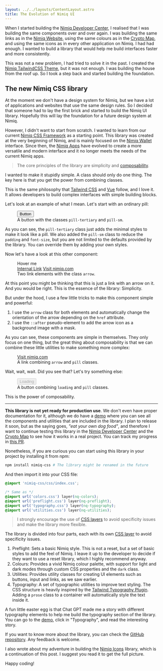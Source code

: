 ```yaml
---
layout: ../../layouts/ContentLayout.astro
title: The Evolution of Nimiq UI
---
```


<link rel="stylesheet" href="https://cdn.jsdelivr.net/npm/nimiq-css@latest/dist/css/colors.css">
<link rel="stylesheet" href="https://cdn.jsdelivr.net/npm/nimiq-css@latest/dist/css/utilities.css">

When I started building the [Nimiq Developer Center](https://nimiq.com/developers), I realised that I was building the same components over and over again. I was building the same links as in the [Nimiq Website](https://nimiq.com), using the same colours as in the [Crypto Map](https://map.nimiq.com), and using the same icons as in every other application on Nimiq. I had had enough. I wanted to build a library that would help me build interfaces faster and more consistently.

This was not a new problem, I had tried to solve it in the past. I created the [Nimiq TailwindCSS Theme](https://onmax.github.io/tailwindcss-nimiq/), but it was not enough. I was building the house from the roof up. So I took a step back and started building the foundation.

## The new Nimiq CSS library

At the moment we don't have a design system for Nimiq, but we have a lot of applications and websites that use the same design rules. So I decided that someone had to lay the first brick and started to build the Nimiq UI library. Hopefully this will lay the foundation for a future design system at Nimiq.

However, I didn't want to start from scratch. I wanted to learn from our current [Nimiq CSS Framework](https://nimiq.github.io/nimiq-style/) as a starting point. This library was created at the very beginning of Nimiq, and is mainly focused on the [Nimiq Wallet](https://wallet.nimiq.com) interface. Since then, the [Nimiq Apps](https://nimiq.com/apps) have evolved to create a more versatile and modern interface and it no longer meets the needs of the current Nimiq apps.

<!-- With that in mind, I was thinking about why we don't use this library anymore. I think the main reason is that it was primarily designed for Nimiq Wallet components, and using it in other projects was a bit cumbersome because it lacks of flexibility and it forces to use some components that are not needed in other projects. -->

> The core principles of the library are simplicity and [composability](https://en.wikipedia.org/wiki/Composability).

I wanted to make it stupidly simple. A class should only do one thing. The key here is that you get the power from combining classes.

This is the same philosophy that [Tailwind CSS](https://tailwindcss.com/) and [Vue](https://vuejs.org/) follow, and I love it. It allows developers to build complex interfaces with simple building blocks.

Let's look at an example of what I mean. Let's start with an ordinary pill:

<figure class="flex flex-col gap-2 items-center my-8">
  <button class="pill-tertiary pill-sm opacity-70">Button</button>
  <figcaption>A button with the classes <code>pill-tertiary</code> and <code>pill-sm</code>.</figcaption>
</figure>

As you can see, the `pill-tertiary` class just adds the minimal styles to make it look like a pill. We also added the `pill-sm` class to reduce the `padding` and `font-size`, but you are not limited to the defaults provided by the library. You can override them by adding your own styles.

Now let's have a look at this other component:

<figure class="flex flex-col gap-2 items-center my-8">
  
  <div class="relative">
    <span aria-hidden class="absolute -top-2.5 -left-8 text-gray-800 font-bold whitespace-nowrap text-[10px] tracking-wider uppercase pointer-events-none -rotate-[25deg] skew-y-12">Hover me</span>
    <div class="flex gap-8 opacity-70">
      <a href="#" class="arrow raw">Internal Link</a>
      <a href="https://nimiq.com" class="arrow raw">Visit nimiq.com</a>
    </div>
  </div>

  <figcaption>Two link elements with the class <code>arrow</code>.</figcaption>
</figure>

At this point you might be thinking that this is just a link with an arrow on it. And you would be right. This is the essence of the library: Simplicity.

But under the hood, I use a few little tricks to make this component simple and powerful:

1. I use the `arrow` class for both elements and automatically change the orientation of the arrow depending on the `href` attribute.
2. I use the `::after` pseudo-element to add the arrow icon as a background image with a mask. 
<!-- I will give you more details on this in the [later section](#nimiq-icons-library). -->

As you can see, these components are simple in themselves. They only focus on one thing, but the great thing about composability is that we can combine these little utilities to make something more complex:

<figure class="flex flex-col gap-2 items-center my-8">
  <div class="flex gap-2 opacity-70">
    <a href="https://nimiq.com" class="pill-tertiary pill-sm arrow raw">Visit nimiq.com</a>
  </div>

  <figcaption>A link combining <code>arrow</code> and <code>pill</code> classes.</figcaption>
</figure>

Wait, wait, wait. Did you see that? Let's try something else:

<figure class="flex flex-col gap-2 items-center my-8">
  <div class="flex gap-2">
    <button class="pill-secondary loading raw" disabled>Loading</button>
  </div>

  <figcaption>A button combining <code>loading</code> and <code>pill</code> classes.</figcaption>
</figure>

This is the power of composability.
 
---

**This library is not yet ready for production use**. We don't even have proper documentation for it, although we do have a [demo](https://onmax.github.io/nimiq-ui/) where you can see all the components and utilities that are included in the library. I plan to release it soon, but as the saying goes, _"eat your own dog food"_, and therefore I want to continue testing this library in the [Nimiq Developer Center](https://nimiq.com) and the [Crypto Map](https://map.nimiq.com) to see how it works in a real project. You can track my progress in [this PR](https://github.com/nimiq/crypto-map/pull/8).

Nonetheless, if you are curious you can start using this library in your project by installing it from npm:

```bash
npm install nimiq-css # The library might be renamed in the future
```

And then import it into your CSS file:

```css
@import 'nimiq-css/css/index.css';

/* Same as */
@import url('colors.css') layer(nq-colors);
@import url('preflight.css') layer(nq-preflight);
@import url('typography.css') layer(nq-typography);
@import url('utilities.css') layer(nq-utilities);
```

> I strongly encourage the use of [CSS layers](https://developer.mozilla.org/en-US/docs/Web/CSS/@layer) to avoid specificity issues and make the library more flexible.

The library is divided into four parts, each with its own [CSS layer](https://developer.mozilla.org/en-US/docs/Web/CSS/@layer) to avoid specificity issues.

1. Preflight: Sets a basic Nimiq style. This is not a reset, but a set of basic styles to add the feel of Nimiq. I leave it up to the developer to decide if they want to use a reset library, which I highly recommend anyway.
2. Colours: Provides a vivid Nimiq colour palette, with support for light and dark modes through custom CSS properties and the `dark` class.
3. Utilities: Provides utility classes for creating UI elements such as buttons, input and links, as we saw earlier.
4. Typography: A set of typographic utilities to improve text styling. The CSS structure is heavily inspired by the [Tailwind Typography Plugin](https://github.com/tailwindlabs/tailwindcss-typography). Adding a `prose` class to a container will automatically style the text inside it.

A fun little easter egg is that Chat GPT made me a story with different typography elements to help me build the typography section of the library. You can go to the [demo](https://onmax.github.io/nimiq-ui/), click in "Typography", and read the interesting story.

If you want to know more about the library, you can check the [GitHub repository](https://github.com/onmax/nimiq-ui/tree/main/packages/nimiq-css). Any feedback is welcome.

I also wrote about my adventure in building the [Nimiq Icons](./nimiq-icons) library, which is a continuation of this post. I suggest you read it to get the full picture.

Happy coding!
